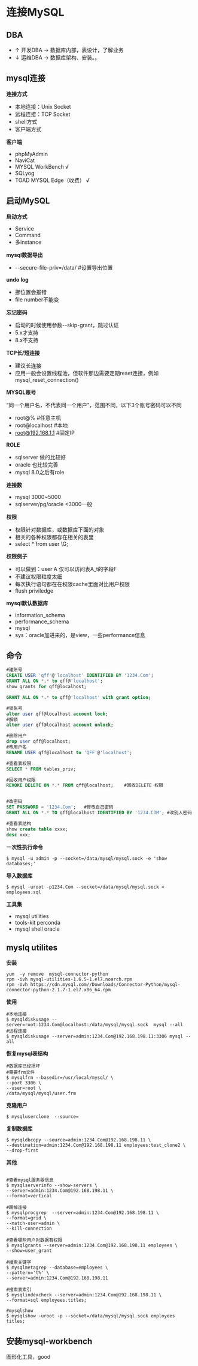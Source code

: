 # 连接MySQL

## DBA

- ↑ 开发DBA -> 数据库内部，表设计，了解业务
- ↓ 运维DBA -> 数据库架构、安装。。

## mysql连接

**连接方式**
- 本地连接：Unix Socket
- 远程连接：TCP Socket
- shell方式
- 客户端方式

**客户端**
- phpMyAdmin
- NaviCat
- MYSQL WorkBench √
- SQLyog
- TOAD MYSQL Edge（收费） √

## 启动MySQL

**启动方式**
- Service
- Command
- 多instance

**mysql数据导出**
- --secure-file-priv=/data/	#设置导出位置

**undo log**
- 挪位置会报错
- file number不能变

**忘记密码**
- 启动的时候使用参数--skip-grant，跳过认证
- 5.x才支持
- 8.x不支持

**TCP长/短连接**
- 建议长连接
- 应用一般会设置线程池，但软件那边需要定期reset连接，例如mysql_reset_connection()

**MYSQL账号**

“同一个用户名，不代表同一个用户”，范围不同，以下3个账号密码可以不同
- root@%		#任意主机
- root@localhost	#本地
- root@192.168.1.1	#固定IP

**ROLE**
- sqlserver 做的比较好
- oracle 也比较完善
- mysql 8.0之后有role

**连接数**
- mysql	3000~5000
- sqlserver/pg/oracle <3000一般

**权限**
- 权限针对数据库，或数据库下面的对象
- 相关的各种权限都存在相关的表里
- select * from user \G;

**权限例子**
- 可以做到：user A 仅可以访问表A_t的字段F
- 不建议权限粒度太细
- 每次执行语句都在在权限cache里面对比用户权限
- flush priviledge

**mysql默认数据库**
- information_schema               
- performance_schema
- mysql
- sys：oracle加进来的，是view，一些performance信息  


## 命令

```sql
#建账号
CREATE USER 'qff'@'localhost' IDENTIFIED BY '1234.Com';
GRANT ALL ON *.* to qff@'localhost';
show grants for qff@localhost;

GRANT ALL ON *.* to qff@'localhost' with grant option;

#锁账号
alter user qff@localhost account lock;
#解锁
alter user qff@localhost account unlock;

#删除用户
drop user qff@localhost;
#改用户名
RENAME USER qff@localhost to 'QFF'@'localhost';

#查看表权限
SELECT * FROM tables_priv;

#回收用户权限
REVOKE DELETE ON *.* FROM qff@localhost;	#回收DELETE 权限


#改密码
SET PASSWORD = '1234.Com';   #修改自己密码
GRANT ALL ON *.* TO qff@localhost IDENTIFIED BY '1234.COM';	#改别人密码

#查看表结构
show create table xxxx;
desc xxx;
```

**一次性执行命令**

```shell
$ mysql -u admin -p --socket=/data/mysql/mysql.sock -e 'show databases;'
```

**导入数据库**

```shell
$ mysql -uroot -p1234.Com --socket=/data/mysql/mysql.sock < employees.sql
```

**工具集**

- mysql utilities
- tools-kit  perconda
- mysql shell oracle

## myslq utilites

**安装**

```shell
yum  -y remove  mysql-connector-python
rpm -ivh mysql-utilities-1.6.5-1.el7.noarch.rpm
rpm -Uvh https://cdn.mysql.com//Downloads/Connector-Python/mysql-connector-python-2.1.7-1.el7.x86_64.rpm
```

**使用**

```shell
#本地连接
$ mysqldiskusage --server=root:1234.Com@localhost:/data/mysql/mysql.sock  mysql --all
#远程连接
$ mysqldiskusage --server=admin:1234.Com@192.168.198.11:3306 mysql --all
```

**恢复mysql表结构**

```shell
#数据库已经损坏
#需要frm文件
$ mysqlfrm --basedir=/usr/local/mysql/ \
--port 3306 \
--user=root \
/data/mysql/mysql/user.frm
```

**克隆用户**

```shell
$ mysqluserclone  --source=
```

**复制数据库**

```shell
$ mysqldbcopy --source=admin:1234.Com@192.168.198.11 \
--destination=admin:1234.Com@192.168.198.11 employees:test_clone2 \
--drop-first
```

**其他**

```shell

#查看mysql服务器信息
$ mysqlserverinfo --show-servers \
--server=admin:1234.Com@192.168.198.11 \
--format=vertical

#踢掉连接
$ mysqlprocgrep  --server=admin:1234.Com@192.168.198.11 \
--format=grid \
--match-user=admin \
--kill-connection

#查看哪些用户对数据有权限
$ mysqlgrants --server=admin:1234.Com@192.168.198.11 employees \
--show=user_grant

#搜索关键字
$ mysqlmetagrep --database=employees \
--pattern='t%' \
--server=admin:1234.Com@192.168.198.11

#搜索表索引
$ mysqlindexcheck --server=admin:1234.Com@192.168.198.11 \
--format=sql employees.titles;

#mysqlshow
$ mysqlshow -uroot -p --socket=/data/mysql/mysql.sock employees titles;
```


## 安装mysql-workbench

图形化工具，good
